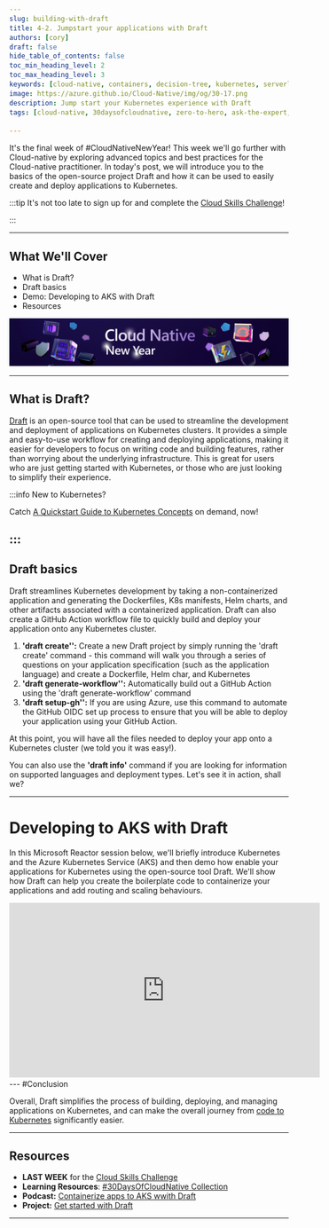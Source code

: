 ```yaml
---
slug: building-with-draft
title: 4-2. Jumpstart your applications with Draft
authors: [cory]
draft: false
hide_table_of_contents: false
toc_min_heading_level: 2
toc_max_heading_level: 3
keywords: [cloud-native, containers, decision-tree, kubernetes, serverless, microservices]
image: https://azure.github.io/Cloud-Native/img/og/30-17.png
description: Jump start your Kubernetes experience with Draft
tags: [cloud-native, 30daysofcloudnative, zero-to-hero, ask-the-expert, azure-kubernetes-service]

---
```


<head>
  <meta name="twitter:url" 
    content="https://azure.github.io/Cloud-Native/cnny-2023/building-with-draft" />
  <meta name="twitter:title" 
    content="Jumpstart your applications with Draft" />
  <meta name="twitter:description" 
    content="Jump start your Kubernetes experience with Draft" />
  <meta name="twitter:image" 
    content="https://azure.github.io/Cloud-Native/img/og/30-17.png" />
  <meta name="twitter:card" content="summary_large_image" />
  <meta name="twitter:creator" 
    content="@cksimming" />
  <meta name="twitter:site" content="@AzureAdvocates" /> 
  <link rel="canonical" 
    href="https://azure.github.io/Cloud-Native/cnny-2023/building-with-draft" />
</head>

It's the final week of #CloudNativeNewYear! This week we'll go further with Cloud-native by exploring advanced topics and best practices for the Cloud-native practitioner. In today's post, we will introduce you to the basics of the open-source project Draft and how it can be used to easily create and deploy applications to Kubernetes. 

:::tip It's not too late to sign up for and complete the [Cloud Skills Challenge](https://aka.ms/CNNY/Challenge)!

:::

---

## What We'll Cover
* What is Draft? 
* Draft basics
* Demo: Developing to AKS with Draft
* Resources

![](./../../static/img/cnny23/hero-banner.png)

--- 
## What is Draft? 

[Draft](https://github.com/azure/draft) is an open-source tool that can be used to streamline the development and deployment of applications on Kubernetes clusters. It provides a simple and easy-to-use workflow for creating and deploying applications, making it easier for developers to focus on writing code and building features, rather than worrying about the underlying infrastructure. This is great for users who are just getting started with Kubernetes, or those who are just looking to simplify their experience.

:::info New to Kubernetes?

Catch [A Quickstart Guide to Kubernetes Concepts](https://info.microsoft.com/ww-ondemand-a-quickstart-guide-to-kubernetes-concepts.html?lcid=en-us) on demand, now!

:::
---
## Draft basics

Draft streamlines Kubernetes development by taking a non-containerized application and generating the Dockerfiles, K8s manifests, Helm charts, and other artifacts associated with a containerized application. Draft can also create a GitHub Action workflow file to quickly build and deploy your application onto any Kubernetes cluster.

1.	**'draft create'':** Create a new Draft project by simply running the 'draft create' command - this command will walk you through a series of questions on your application specification (such as the application language) and create a Dockerfile, Helm char, and Kubernetes 
2.	**'draft generate-workflow'':** Automatically build out a GitHub Action using the 'draft generate-workflow' command
3.	**'draft setup-gh'':** If you are using Azure, use this command to automate the GitHub OIDC set up process to ensure that you will be able to deploy your application using your GitHub Action. 

At this point, you will have all the files needed to deploy your app onto a Kubernetes cluster (we told you it was easy!).

You can also use the **'draft info'** command if you are looking for information on supported languages and deployment types. Let's see it in action, shall we? 

---
# Developing to AKS with Draft

In this Microsoft Reactor session below, we'll briefly introduce Kubernetes and the Azure Kubernetes Service (AKS) and then demo how enable your applications for Kubernetes using the open-source tool Draft. We'll show how Draft can help you create the boilerplate code to containerize your applications and add routing and scaling behaviours. 

<iframe width="560" height="315" src="https://www.youtube.com/watch?v=XDm2dqxGcvo" title="YouTube video player" frameborder="0" allow="accelerometer; autoplay; clipboard-write; encrypted-media; gyroscope; picture-in-picture; web-share" allowfullscreen></iframe> 
---
#Conclusion

Overall, Draft simplifies the process of building, deploying, and managing applications on Kubernetes, and can make the overall journey from [code to Kubernetes](https://techcommunity.microsoft.com/t5/apps-on-azure-blog/code-to-cloud-with-azure-kubernetes-service-aks/ba-p/3669916_) significantly easier. 

___

## Resources
* **LAST WEEK** for the [Cloud Skills Challenge](https://aka.ms/Challenge)
* **Learning Resources**: [#30DaysOfCloudNative Collection](https://aka.ms/CNNY/collection)
* **Podcast:** [Containerize apps to AKS wwith Draft](https://www.youtube.com/watch?v=3RIulCcDet0)
* **Project:** [Get started with Draft](https://github.com/azure/draft)

---